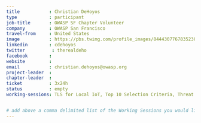 ```yaml
---
title           : Christian DeHoyos
type            : participant
job-title       : OWASP SF Chapter Volunteer
company         : OWASP San Francisco 
travel-from     : United States
image           : https://pbs.twimg.com/profile_images/844430776783523840/xHcvN0MX.jpg
linkedin        : cdehoyos
twitter          : therealdeho
facebook        :
website         : 
email           : christian.dehoyos@owasp.org
project-leader  :
chapter-leader  : 
ticket          : 3x24h
status          : empty
working-sessions: TLS for Local IoT, Top 10 Selection Criteria, Threat Modeling Tools, Data behind Owasp Top 10 2017, Threat Modeling Where do I Start?, Hands on Threat Modeling Juice Shop (Architecture), Hands on Threat Modeling Juice Shop (Deployment & Operations), Hands on Threat Modeling Juice Shop (New features), Hands on Threat Modeling Juice Shop (Purchase workflow), Hands on Threat Modeling Juice Shop (Attacking 1), AppSec Job Fair, AppSec Review and Pentest Playbook, Incident Response Playbook, ZAP, CTFs, Owasp Chapter Treasury, Owasp Student Chapters, Owasp Latam Region, Reverse Engineering APK's with Bytecodeviewer, Closing party, IAM for REST APIs, Sign Ceremony for Owasp Top 10 2017


# add above a comma delimited list of the Working Sessions you would like to attend (use the session's title)
---
```


<!-- put more details about participant here -->
